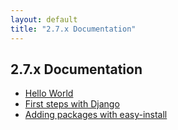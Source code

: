 ```yaml
---
layout: default
title: "2.7.x Documentation"
---
```

## 2.7.x Documentation

* [Hello World]({{site.url}}/doc/2.7/hello-world/)
* [First steps with Django]({{site.url}}/doc/2.7/django/)
* [Adding packages with easy-install]({{site.url}}/doc/2.7/easy-install/)